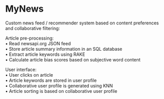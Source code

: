 # MyNews

Custom news feed / recommender system based on content preferences and collaborative filtering:

Article pre-processing:  
•	Read newsapi.org JSON feed  
•	Store article summary information in an SQL database  
•	Extract article keywords using RAKE  
•	Calculate article bias scores based on subjective word content  

User interface:  
•	User clicks on article  
•	Article keywords are stored in user profile  
•	Collaborative user profile is generated using KNN  
•	Article sorting is based on collaborative user profile
 
